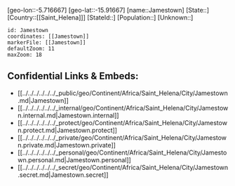 ﻿---
location: [-15.91667,-5.716667]
mapzoom: [7,12] 
mapmarker: city 
type: City
tags:
- geo/City


SpocWebEntityId: 36602
isDeleted: false
confidential: public

---
[geo-lon::-5.716667]
[geo-lat::-15.91667]
[name::Jamestown]
[State::]
[Country::[[Saint_Helena]]]
[StateId::]
[Population::]
[Unknown::]


```leaflet
id: Jamestown
coordinates: [[Jamestown]]
markerFile: [[Jamestown]]
defaultZoom: 11 
maxZoom: 18
```


## Confidential Links & Embeds: 
- [[../../../../../../_public/geo/Continent/Africa/Saint_Helena/City/Jamestown.md|Jamestown]] 
- [[../../../../../../_internal/geo/Continent/Africa/Saint_Helena/City/Jamestown.internal.md|Jamestown.internal]] 
- [[../../../../../../_protect/geo/Continent/Africa/Saint_Helena/City/Jamestown.protect.md|Jamestown.protect]] 
- [[../../../../../../_private/geo/Continent/Africa/Saint_Helena/City/Jamestown.private.md|Jamestown.private]] 
- [[../../../../../../_personal/geo/Continent/Africa/Saint_Helena/City/Jamestown.personal.md|Jamestown.personal]] 
- [[../../../../../../_secret/geo/Continent/Africa/Saint_Helena/City/Jamestown.secret.md|Jamestown.secret]] 
